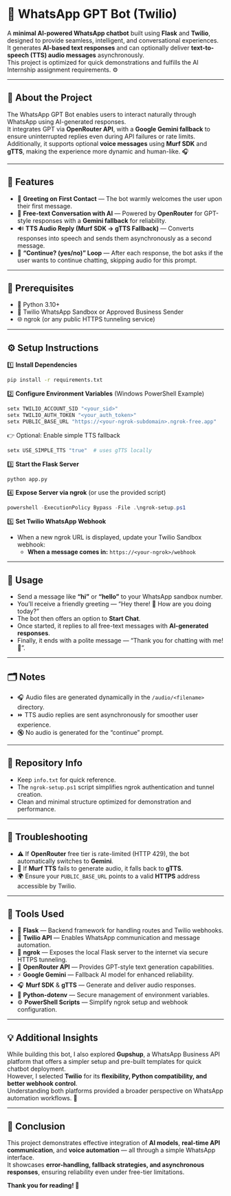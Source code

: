 # 💬 WhatsApp GPT Bot (Twilio)

A **minimal AI-powered WhatsApp chatbot** built using **Flask** and **Twilio**, designed to provide seamless, intelligent, and conversational experiences.  
It generates **AI-based text responses** and can optionally deliver **text-to-speech (TTS) audio messages** asynchronously.  
This project is optimized for quick demonstrations and fulfills the AI Internship assignment requirements. ⚙️  

---

## 🧠 About the Project  

The WhatsApp GPT Bot enables users to interact naturally through WhatsApp using AI-generated responses.  
It integrates GPT via **OpenRouter API**, with a **Google Gemini fallback** to ensure uninterrupted replies even during API failures or rate limits.  
Additionally, it supports optional **voice messages** using **Murf SDK** and **gTTS**, making the experience more dynamic and human-like. 🎧  

---

## 🌟 Features  

- 🤖 **Greeting on First Contact** — The bot warmly welcomes the user upon their first message.  
- 💬 **Free-text Conversation with AI** — Powered by **OpenRouter** for GPT-style responses with a **Gemini fallback** for reliability.  
- 🔊 **TTS Audio Reply (Murf SDK → gTTS Fallback)** — Converts responses into speech and sends them asynchronously as a second message.  
- 🔁 **“Continue? (yes/no)” Loop** — After each response, the bot asks if the user wants to continue chatting, skipping audio for this prompt.  

---

## 🧩 Prerequisites  

- 🐍 Python 3.10+  
- 📱 Twilio WhatsApp Sandbox or Approved Business Sender  
- 🌐 ngrok (or any public HTTPS tunneling service)  

---

## ⚙️ Setup Instructions  

1️⃣ **Install Dependencies**  
```bash
pip install -r requirements.txt
```

2️⃣ **Configure Environment Variables** (Windows PowerShell Example)  
```powershell
setx TWILIO_ACCOUNT_SID "<your_sid>"
setx TWILIO_AUTH_TOKEN "<your_auth_token>"
setx PUBLIC_BASE_URL "https://<your-ngrok-subdomain>.ngrok-free.app"
```

👉 Optional: Enable simple TTS fallback  
```powershell
setx USE_SIMPLE_TTS "true"  # uses gTTS locally
```

3️⃣ **Start the Flask Server**  
```bash
python app.py
```

4️⃣ **Expose Server via ngrok** (or use the provided script)  
```powershell
powershell -ExecutionPolicy Bypass -File .\ngrok-setup.ps1
```

5️⃣ **Set Twilio WhatsApp Webhook**  
- When a new ngrok URL is displayed, update your Twilio Sandbox webhook:  
  - **When a message comes in:** `https://<your-ngrok>/webhook`  

---

## 💬 Usage  

- Send a message like **“hi”** or **“hello”** to your WhatsApp sandbox number.  
- You’ll receive a friendly greeting — “Hey there! 👋 How are you doing today?”  
- The bot then offers an option to **Start Chat**.  
- Once started, it replies to all free-text messages with **AI-generated responses**.  
- Finally, it ends with a polite message — “Thank you for chatting with me! 🌟”.  

---

## 🗂️ Notes  

- 🎧 Audio files are generated dynamically in the `/audio/<filename>` directory.  
- ⏩ TTS audio replies are sent asynchronously for smoother user experience.  
- 🔇 No audio is generated for the “continue” prompt.  

---

## 🧱 Repository Info  

- Keep `info.txt` for quick reference.  
- The `ngrok-setup.ps1` script simplifies ngrok authentication and tunnel creation.  
- Clean and minimal structure optimized for demonstration and performance.  

---

## 🧩 Troubleshooting  

- ⚠️ If **OpenRouter** free tier is rate-limited (HTTP 429), the bot automatically switches to **Gemini**.  
- 🔁 If **Murf TTS** fails to generate audio, it falls back to **gTTS**.  
- 🌍 Ensure your `PUBLIC_BASE_URL` points to a valid **HTTPS** address accessible by Twilio.  

---

## 🧰 Tools Used  

- 🧩 **Flask** — Backend framework for handling routes and Twilio webhooks.  
- 💬 **Twilio API** — Enables WhatsApp communication and message automation.  
- 🔗 **ngrok** — Exposes the local Flask server to the internet via secure HTTPS tunneling.  
- 🧠 **OpenRouter API** — Provides GPT-style text generation capabilities.  
- ⚡ **Google Gemini** — Fallback AI model for enhanced reliability.  
- 🎧 **Murf SDK** & **gTTS** — Generate and deliver audio responses.  
- 🧾 **Python-dotenv** — Secure management of environment variables.  
- ⚙️ **PowerShell Scripts** — Simplify ngrok setup and webhook configuration.  

---

## 💡 Additional Insights  

While building this bot, I also explored **Gupshup**, a WhatsApp Business API platform that offers a simpler setup and pre-built templates for quick chatbot deployment.  
However, I selected **Twilio** for its **flexibility, Python compatibility, and better webhook control**.  
Understanding both platforms provided a broader perspective on WhatsApp automation workflows. 🚀  

---

## 🏁 Conclusion  

This project demonstrates effective integration of **AI models**, **real-time API communication**, and **voice automation** — all through a simple WhatsApp interface.  
It showcases **error-handling, fallback strategies, and asynchronous responses**, ensuring reliability even under free-tier limitations.  

**Thank you for reading! 🌟**
